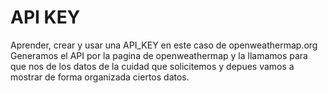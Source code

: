 # API KEY

Aprender, crear y usar una API_KEY en este caso de openweathermap.org
Generamos el API por la pagina de openweathermap y la llamamos para que nos de los datos de la cuidad
que solicitemos y depues vamos a mostrar de forma organizada ciertos datos.
